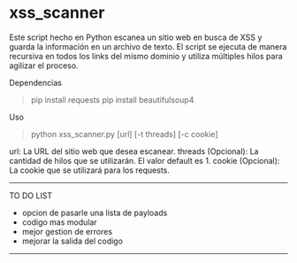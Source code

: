 # xss_scanner

Este script hecho en Python escanea un sitio web en busca de XSS y guarda la información en un archivo de texto. El script se ejecuta de manera recursiva en todos los links del mismo dominio y utiliza múltiples hilos para agilizar el proceso.

Dependencias

> pip install requests
> pip install beautifulsoup4

Uso

> python xss_scanner.py [url] [-t threads] [-c cookie]

url: La URL del sitio web que desea escanear.
threads (Opcional): La cantidad de hilos que se utilizarán. El valor default es 1.
cookie (Opcional): La cookie que se utilizará para los requests.


------------------------------------
TO DO LIST
* opcion de pasarle una lista de payloads
* codigo mas modular
* mejor gestion de errores
* mejorar la salida del codigo
------------------------------------
